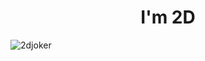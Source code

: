 <h1 align="center">I'm 2D</h1>
<p align="center">
</p>

<p><img align="left" src="https://github-readme-stats.vercel.app/api/top-langs?username=2djoker&show_icons=true&locale=en&layout=compact" alt="2djoker" /></p>
